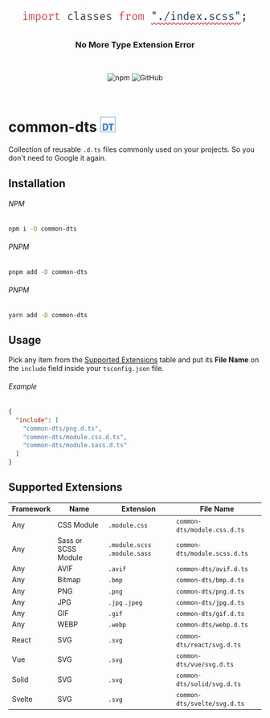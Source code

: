 <p align="center">
  <img src="docs/screenshot.png"/>
</p>
<h3 align="center">No More Type Extension Error</h3>

&nbsp;

<p align="center">
  <img alt="npm" src="https://img.shields.io/npm/v/common-dts?color=%23e74c3c&style=flat-square">
  <img alt="GitHub" src="https://img.shields.io/github/license/lamualfa/common-dts?color=%239b59b6&style=flat-square">
</p>

&nbsp;

# common-dts <img src="docs/dts.svg" alt="DTS Logo" width="30"/>

Collection of reusable `.d.ts` files commonly used on your projects. So you don't need to Google it again.

## Installation

###### NPM

```bash
npm i -D common-dts
```

###### PNPM

```bash
pnpm add -D common-dts
```

###### PNPM

```bash
yarn add -D common-dts
```

## Usage

Pick any item from the [Supported Extensions](#supported-extensions) table and put its **File Name** on the `include` field inside your `tsconfig.json` file.

###### Example

```json
{
  "include": [
    "common-dts/png.d.ts",
    "common-dts/module.css.d.ts",
    "common-dts/module.sass.d.ts"
  ]
}
```

## Supported Extensions
 
| Framework | Name                | Extension                     | File Name                     |
| --------- | ------------------- | ----------------------------- | ----------------------------- |
| Any       | CSS Module          | `.module.css`                 | `common-dts/module.css.d.ts`  |
| Any       | Sass or SCSS Module | `.module.scss` `.module.sass` | `common-dts/module.scss.d.ts` |
| Any       | AVIF                | `.avif`                       | `common-dts/avif.d.ts`        |
| Any       | Bitmap              | `.bmp`                        | `common-dts/bmp.d.ts`         |
| Any       | PNG                 | `.png`                        | `common-dts/png.d.ts`         |
| Any       | JPG                 | `.jpg` `.jpeg`                | `common-dts/jpg.d.ts`         |
| Any       | GIF                 | `.gif`                        | `common-dts/gif.d.ts`         |
| Any       | WEBP                | `.webp`                       | `common-dts/webp.d.ts`        |
| React     | SVG                 | `.svg`                        | `common-dts/react/svg.d.ts`   |
| Vue       | SVG                 | `.svg`                        | `common-dts/vue/svg.d.ts`     |
| Solid     | SVG                 | `.svg`                        | `common-dts/solid/svg.d.ts`   |
| Svelte    | SVG                 | `.svg`                        | `common-dts/svelte/svg.d.ts`  |
